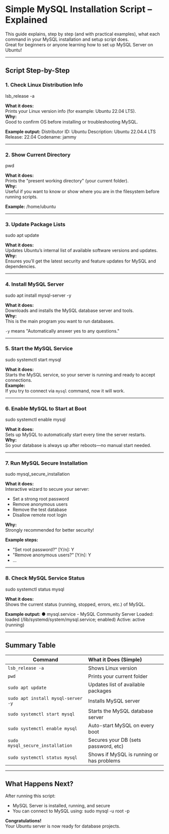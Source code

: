 # Simple MySQL Installation Script – Explained

This guide explains, step by step (and with practical examples), what each command in your MySQL installation and setup script does.  
Great for beginners or anyone learning how to set up MySQL Server on Ubuntu!

---

## Script Step-by-Step

### 1. Check Linux Distribution Info

lsb_release -a


**What it does:**  
Prints your Linux version info (for example: Ubuntu 22.04 LTS).  
**Why:**  
Good to confirm OS before installing or troubleshooting MySQL.

**Example output:**
Distributor ID: Ubuntu
Description: Ubuntu 22.04.4 LTS
Release: 22.04
Codename: jammy



---

### 2. Show Current Directory

pwd


**What it does:**  
Prints the "present working directory" (your current folder).  
**Why:**  
Useful if you want to know or show where you are in the filesystem before running scripts.

**Example:**
/home/ubuntu


---

### 3. Update Package Lists

sudo apt update


**What it does:**  
Updates Ubuntu’s internal list of available software versions and updates.  
**Why:**  
Ensures you’ll get the latest security and feature updates for MySQL and dependencies.

---

### 4. Install MySQL Server

sudo apt install mysql-server -y


**What it does:**  
Downloads and installs the MySQL database server and tools.  
**Why:**  
This is the main program you want to run databases.

`-y` means "Automatically answer yes to any questions."

---

### 5. Start the MySQL Service

sudo systemctl start mysql


**What it does:**  
Starts the MySQL service, so your server is running and ready to accept connections.  
**Example:**  
If you try to connect via `mysql` command, now it will work.

---

### 6. Enable MySQL to Start at Boot

sudo systemctl enable mysql


**What it does:**  
Sets up MySQL to automatically start every time the server restarts.  
**Why:**  
So your database is always up after reboots—no manual start needed.

---

### 7. Run MySQL Secure Installation

sudo mysql_secure_installation


**What it does:**  
Interactive wizard to secure your server:
- Set a strong root password
- Remove anonymous users
- Remove the test database
- Disallow remote root login

**Why:**  
Strongly recommended for better security!

**Example steps:**  
- "Set root password?" [Y/n]: Y  
- "Remove anonymous users?" [Y/n]: Y  
- ...

---

### 8. Check MySQL Service Status

sudo systemctl status mysql


**What it does:**  
Shows the current status (running, stopped, errors, etc.) of MySQL.

**Example output:**
● mysql.service - MySQL Community Server
Loaded: loaded (/lib/systemd/system/mysql.service; enabled)
Active: active (running)



---

## Summary Table

| Command                        | What it Does (Simple)                        |
| ------------------------------ |:---------------------------------------------|
| `lsb_release -a`               | Shows Linux version                          |
| `pwd`                          | Prints your current folder                   |
| `sudo apt update`              | Updates list of available packages           |
| `sudo apt install mysql-server -y` | Installs MySQL server                   |
| `sudo systemctl start mysql`   | Starts the MySQL database server             |
| `sudo systemctl enable mysql`  | Auto-start MySQL on every boot               |
| `sudo mysql_secure_installation` | Secures your DB (sets password, etc)      |
| `sudo systemctl status mysql`  | Shows if MySQL is running or has problems    |

---

## What Happens Next?

After running this script:
- MySQL Server is installed, running, and secure
- You can connect to MySQL using:
sudo mysql -u root -p



**Congratulations!**  
Your Ubuntu server is now ready for database projects.
